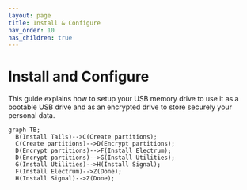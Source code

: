 ```yaml
---
layout: page
title: Install & Configure
nav_order: 10
has_children: true
---
```


# Install and Configure

This guide explains how to setup your USB memory drive to use it as a bootable USB drive and as an encrypted drive to store securely your personal data.


```mermaid
graph TB;
  B(Install Tails)-->C(Create partitions);
  C(Create partitions)-->D(Encrypt partitions);
  D(Encrypt partitions)-->F(Install Electrum);
  D(Encrypt partitions)-->G(Install Utilities);
  G(Install Utilities)-->H(Install Signal);
  F(Install Electrum)-->Z(Done);
  H(Install Signal)-->Z(Done);
```